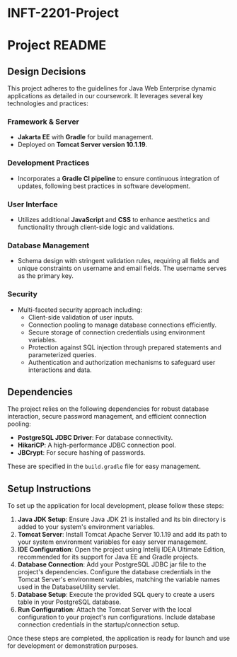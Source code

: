 # INFT-2201-Project

# Project README

## Design Decisions

This project adheres to the guidelines for Java Web Enterprise dynamic applications as detailed in our coursework. It leverages several key technologies and practices:

### Framework & Server
- **Jakarta EE** with **Gradle** for build management.
- Deployed on **Tomcat Server version 10.1.19**.

### Development Practices
- Incorporates a **Gradle CI pipeline** to ensure continuous integration of updates, following best practices in software development.

### User Interface
- Utilizes additional **JavaScript** and **CSS** to enhance aesthetics and functionality through client-side logic and validations.

### Database Management
- Schema design with stringent validation rules, requiring all fields and unique constraints on username and email fields. The username serves as the primary key.

### Security
- Multi-faceted security approach including:
    - Client-side validation of user inputs.
    - Connection pooling to manage database connections efficiently.
    - Secure storage of connection credentials using environment variables.
    - Protection against SQL injection through prepared statements and parameterized queries.
    - Authentication and authorization mechanisms to safeguard user interactions and data.

## Dependencies

The project relies on the following dependencies for robust database interaction, secure password management, and efficient connection pooling:
- **PostgreSQL JDBC Driver**: For database connectivity.
- **HikariCP**: A high-performance JDBC connection pool.
- **JBCrypt**: For secure hashing of passwords.

These are specified in the `build.gradle` file for easy management.

## Setup Instructions

To set up the application for local development, please follow these steps:

1. **Java JDK Setup**: Ensure Java JDK 21 is installed and its bin directory is added to your system's environment variables.
2. **Tomcat Server**: Install Tomcat Apache Server 10.1.19 and add its path to your system environment variables for easy server management.
3. **IDE Configuration**: Open the project using Intellij IDEA Ultimate Edition, recommended for its support for Java EE and Gradle projects.
4. **Database Connection**: Add your PostgreSQL JDBC jar file to the project's dependencies. Configure the database credentials in the Tomcat Server's environment variables, matching the variable names used in the DatabaseUtility servlet.
5. **Database Setup**: Execute the provided SQL query to create a users table in your PostgreSQL database.
6. **Run Configuration**: Attach the Tomcat Server with the local configuration to your project's run configurations. Include database connection credentials in the startup/connection setup.

Once these steps are completed, the application is ready for launch and use for development or demonstration purposes.
